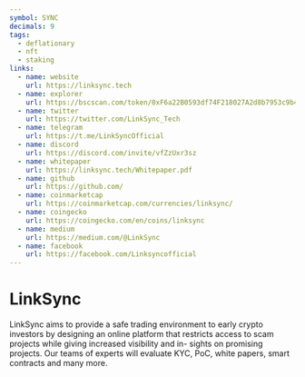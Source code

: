 ```yaml
---
symbol: SYNC
decimals: 9
tags:
  - deflationary
  - nft
  - staking
links:
  - name: website
    url: https://linksync.tech
  - name: explorer
    url: https://bscscan.com/token/0xF6a22B0593df74F218027A2d8b7953c9b4542AA1
  - name: twitter
    url: https://twitter.com/LinkSync_Tech
  - name: telegram
    url: https://t.me/LinkSyncOfficial
  - name: discord
    url: https://discord.com/invite/vfZzUxr3sz
  - name: whitepaper
    url: https://linksync.tech/Whitepaper.pdf
  - name: github
    url: https://github.com/
  - name: coinmarketcap
    url: https://coinmarketcap.com/currencies/linksync/
  - name: coingecko
    url: https://coingecko.com/en/coins/linksync
  - name: medium
    url: https://medium.com/@LinkSync
  - name: facebook
    url: https://facebook.com/Linksyncofficial
---
```


# LinkSync

LinkSync aims to provide a safe trading environment to early crypto investors by designing an online platform that restricts access to scam projects while giving increased visibility and in- sights on promising projects. Our teams of experts will evaluate KYC, PoC, white papers, smart contracts and many more.
